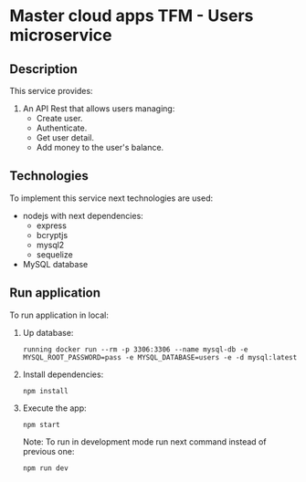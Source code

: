# Master cloud apps TFM - Users microservice

## Description
This service provides:
1. An API Rest that allows users managing:
   * Create user.
   * Authenticate.
   * Get user detail.
   * Add money to the user's balance.

## Technologies
To implement this service next technologies are used:
* nodejs with next dependencies:
   * express
   * bcryptjs
   * mysql2
   * sequelize
* MySQL database

## Run application
To run application in local:
1. Up database:
   ```
   running docker run --rm -p 3306:3306 --name mysql-db -e MYSQL_ROOT_PASSWORD=pass -e MYSQL_DATABASE=users -e -d mysql:latest
   ```
2. Install dependencies:
    ```
    npm install
    ```
3. Execute the app:
   ```
   npm start
   ```
   
   Note: To run in development mode run next command instead of previous one:
    ```
    npm run dev
    ```